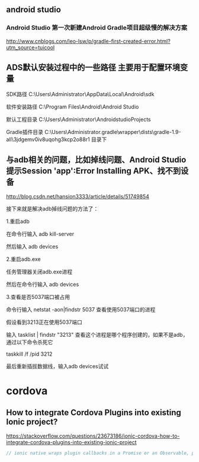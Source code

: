 ## android studio 

### Android Studio 第一次新建Android Gradle项目超级慢的解决方案

http://www.cnblogs.com/leo-lsw/p/gradle-first-created-error.html?utm_source=tuicool


## ADS默认安装过程中的一些路径 主要用于配置环境变量

SDK路径              C:\Users\Administrator\AppData\Local\Android\sdk

软件安装路径       C:\Program Files\Android\Android Studio

默认工程目录       C:\Users\Administrator\AndroidstudioProjects

Gradle插件目录     C:\Users\Administrator\.gradle\wrapper\dists\gradle-1.9-all\3jdgemv0iv8uqohg3kcp2o88r1 目录下

## 与adb相关的问题，比如掉线问题、Android Studio 提示Session 'app':Error Installing APK、找不到设备

http://blog.csdn.net/hansion3333/article/details/51749854

接下来就是解决adb掉线问题的方法了：

1.重启adb

在命令行输入 adb kill-server

然后输入  adb devices

2.重启adb.exe

任务管理器关闭adb.exe进程

然后在命令行输入  adb devices

3.查看是否5037端口被占用

命令行输入 netstat -aon|findstr 5037    查看使用5037端口的进程

假设看到3213正在使用5037端口    

   
输入 tasklist | findstr "3213"  查看这个进程是哪个程序创建的，如果不是adb，通过以下命令杀死它

 taskkill /f /pid 3212

最后重新插拔数据线，输入adb devices试试



# cordova

## How to integrate Cordova Plugins into existing Ionic project?

https://stackoverflow.com/questions/23673186/ionic-cordova-how-to-integrate-cordova-plugins-into-existing-ionic-project


```ts
// ionic native wraps plugin callbacks in a Promise or an Observable, providing a common interface for all plugins and ensuring that native events trigger 

```

